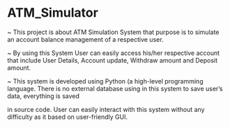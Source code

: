 # ATM_Simulator

~ This project is about ATM Simulation System that purpose is to simulate an account balance management of a respective user.

~ By using this System User can easily access his/her respective account that include User Details, Account update, Withdraw amount and Deposit amount.

~ This system is developed using Python (a high-level programming language. There is no external database using in this system to save user’s data, everything is saved   
  
  in source code. User can easily interact with this system without any difficulty as it based on user-friendly GUI.
